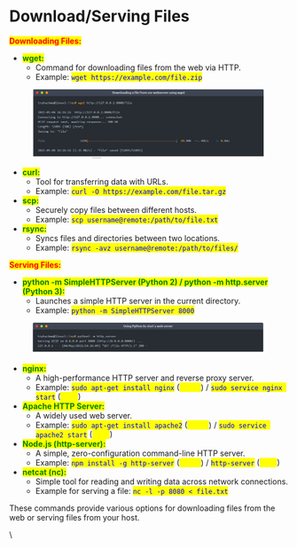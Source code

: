 # Download/Serving Files

<mark style="color:red;">**Downloading Files:**</mark>

* <mark style="color:green;">**wget:**</mark>
  * Command for downloading files from the web via HTTP.
  * Example: <mark style="color:blue;">`wget https://example.com/file.zip`</mark>

<figure><img src="../../../../.gitbook/assets/Capture (41).PNG" alt=""><figcaption></figcaption></figure>

* <mark style="color:green;">**curl:**</mark>
  * Tool for transferring data with URLs.
  * Example: <mark style="color:blue;">`curl -O https://example.com/file.tar.gz`</mark>
* <mark style="color:green;">**scp:**</mark>
  * Securely copy files between different hosts.
  * Example: <mark style="color:blue;">`scp username@remote:/path/to/file.txt`</mark>&#x20;
* <mark style="color:green;">**rsync:**</mark>
  * Syncs files and directories between two locations.
  * Example: <mark style="color:blue;">`rsync -avz username@remote:/path/to/files/`</mark>

<mark style="color:red;">**Serving Files:**</mark>

* <mark style="color:green;">**python -m SimpleHTTPServer (Python 2) / python -m http.server (Python 3):**</mark>
  * Launches a simple HTTP server in the current directory.
  * Example: <mark style="color:blue;">`python -m SimpleHTTPServer 8000`</mark>

<figure><img src="../../../../.gitbook/assets/Capture (42).PNG" alt=""><figcaption></figcaption></figure>

* <mark style="color:green;">**nginx:**</mark>
  * A high-performance HTTP server and reverse proxy server.
  * Example: <mark style="color:blue;">`sudo apt-get install nginx`</mark> (<mark style="color:yellow;">Install</mark>) / <mark style="color:blue;">`sudo service nginx start`</mark> (<mark style="color:yellow;">Start</mark>)
* <mark style="color:green;">**Apache HTTP Server:**</mark>
  * A widely used web server.
  * Example: <mark style="color:blue;">`sudo apt-get install apache2`</mark> (<mark style="color:yellow;">Install</mark>) / <mark style="color:blue;">`sudo service apache2 start`</mark> (<mark style="color:yellow;">Start</mark>)
* <mark style="color:green;">**Node.js (http-server):**</mark>
  * A simple, zero-configuration command-line HTTP server.
  * Example: <mark style="color:blue;">`npm install -g http-server`</mark> (<mark style="color:yellow;">Install</mark>) / <mark style="color:blue;">`http-server`</mark> (<mark style="color:yellow;">Start</mark>)
* <mark style="color:green;">**netcat (nc):**</mark>
  * Simple tool for reading and writing data across network connections.
  * Example for serving a file: <mark style="color:blue;">`nc -l -p 8080 < file.txt`</mark>

These commands provide various options for downloading files from the web or serving files from your host.&#x20;

\
